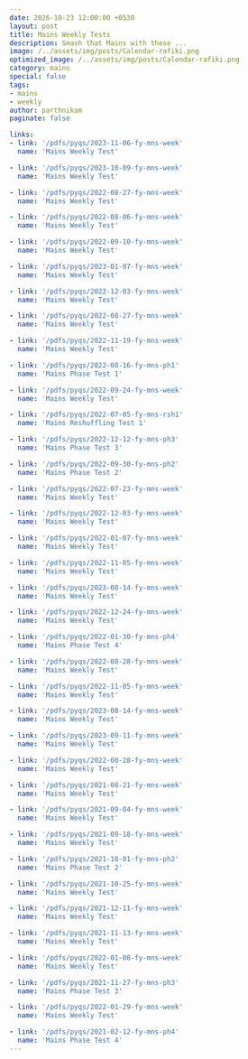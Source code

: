 ```yaml
---
date: 2026-10-23 12:00:00 +0530
layout: post
title: Mains Weekly Tests
description: Smash that Mains with these ... 
image: /../assets/img/posts/Calendar-rafiki.png
optimized_image: /../assets/img/posts/Calendar-rafiki.png
category: mains 
special: false
tags: 
- mains
- weekly
author: parthnikam
paginate: false

links: 
- link: '/pdfs/pyqs/2023-11-06-fy-mns-week'
  name: 'Mains Weekly Test'

- link: '/pdfs/pyqs/2023-10-09-fy-mns-week'
  name: 'Mains Weekly Test'

- link: '/pdfs/pyqs/2022-08-27-fy-mns-week'
  name: 'Mains Weekly Test'

- link: '/pdfs/pyqs/2022-08-06-fy-mns-week'
  name: 'Mains Weekly Test'

- link: '/pdfs/pyqs/2022-09-10-fy-mns-week'
  name: 'Mains Weekly Test'

- link: '/pdfs/pyqs/2023-01-07-fy-mns-week'
  name: 'Mains Weekly Test'

- link: '/pdfs/pyqs/2022-12-03-fy-mns-week'
  name: 'Mains Weekly Test'

- link: '/pdfs/pyqs/2022-08-27-fy-mns-week'
  name: 'Mains Weekly Test'

- link: '/pdfs/pyqs/2022-11-19-fy-mns-week'
  name: 'Mains Weekly Test'

- link: '/pdfs/pyqs/2022-08-16-fy-mns-ph1'
  name: 'Mains Phase Test 1'

- link: '/pdfs/pyqs/2022-09-24-fy-mns-week'
  name: 'Mains Weekly Test'

- link: '/pdfs/pyqs/2022-07-05-fy-mns-rsh1'
  name: 'Mains Reshuffling Test 1'

- link: '/pdfs/pyqs/2022-12-12-fy-mns-ph3'
  name: 'Mains Phase Test 3'

- link: '/pdfs/pyqs/2022-09-30-fy-mns-ph2'
  name: 'Mains Phase Test 2'

- link: '/pdfs/pyqs/2022-07-23-fy-mns-week'
  name: 'Mains Weekly Test'

- link: '/pdfs/pyqs/2022-12-03-fy-mns-week'
  name: 'Mains Weekly Test'

- link: '/pdfs/pyqs/2022-01-07-fy-mns-week'
  name: 'Mains Weekly Test'

- link: '/pdfs/pyqs/2022-11-05-fy-mns-week'
  name: 'Mains Weekly Test'

- link: '/pdfs/pyqs/2023-08-14-fy-mns-week'
  name: 'Mains Weekly Test'

- link: '/pdfs/pyqs/2022-12-24-fy-mns-week'
  name: 'Mains Weekly Test'

- link: '/pdfs/pyqs/2022-01-30-fy-mns-ph4'
  name: 'Mains Phase Test 4'

- link: '/pdfs/pyqs/2022-08-28-fy-mns-week'
  name: 'Mains Weekly Test'

- link: '/pdfs/pyqs/2022-11-05-fy-mns-week'
  name: 'Mains Weekly Test'

- link: '/pdfs/pyqs/2023-08-14-fy-mns-week'
  name: 'Mains Weekly Test'

- link: '/pdfs/pyqs/2023-09-11-fy-mns-week'
  name: 'Mains Weekly Test'

- link: '/pdfs/pyqs/2022-08-28-fy-mns-week'
  name: 'Mains Weekly Test'

- link: '/pdfs/pyqs/2021-08-21-fy-mns-week'
  name: 'Mains Weekly Test'

- link: '/pdfs/pyqs/2021-09-04-fy-mns-week'
  name: 'Mains Weekly Test'

- link: '/pdfs/pyqs/2021-09-18-fy-mns-week'
  name: 'Mains Weekly Test'

- link: '/pdfs/pyqs/2021-10-01-fy-mns-ph2'
  name: 'Mains Phase Test 2'

- link: '/pdfs/pyqs/2021-10-25-fy-mns-week'
  name: 'Mains Weekly Test'

- link: '/pdfs/pyqs/2021-12-11-fy-mns-week'
  name: 'Mains Weekly Test'

- link: '/pdfs/pyqs/2021-11-13-fy-mns-week'
  name: 'Mains Weekly Test'

- link: '/pdfs/pyqs/2022-01-08-fy-mns-week'
  name: 'Mains Weekly Test'

- link: '/pdfs/pyqs/2021-11-27-fy-mns-ph3'
  name: 'Mains Phase Test 3'

- link: '/pdfs/pyqs/2022-01-29-fy-mns-week'
  name: 'Mains Weekly Test'

- link: '/pdfs/pyqs/2021-02-12-fy-mns-ph4'
  name: 'Mains Phase Test 4'
---
```




